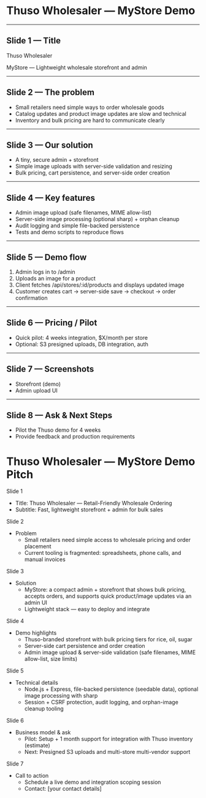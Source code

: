 # Thuso Wholesaler — MyStore Demo

---

## Slide 1 — Title

Thuso Wholesaler

MyStore — Lightweight wholesale storefront and admin

---

## Slide 2 — The problem

- Small retailers need simple ways to order wholesale goods
- Catalog updates and product image updates are slow and technical
- Inventory and bulk pricing are hard to communicate clearly

---

## Slide 3 — Our solution

- A tiny, secure admin + storefront
- Simple image uploads with server-side validation and resizing
- Bulk pricing, cart persistence, and server-side order creation

---

## Slide 4 — Key features

- Admin image upload (safe filenames, MIME allow-list)
- Server-side image processing (optional sharp) + orphan cleanup
- Audit logging and simple file-backed persistence
- Tests and demo scripts to reproduce flows

---

## Slide 5 — Demo flow

1. Admin logs in to /admin
2. Uploads an image for a product
3. Client fetches /api/stores/:id/products and displays updated image
4. Customer creates cart -> server-side save -> checkout -> order confirmation

---

## Slide 6 — Pricing / Pilot

- Quick pilot: 4 weeks integration, $X/month per store
- Optional: S3 presigned uploads, DB integration, auth

---

## Slide 7 — Screenshots

- Storefront (demo)
- Admin upload UI

---

## Slide 8 — Ask & Next Steps

- Pilot the Thuso demo for 4 weeks
- Provide feedback and production requirements
# Thuso Wholesaler — MyStore Demo Pitch

Slide 1
- Title: Thuso Wholesaler — Retail-Friendly Wholesale Ordering
- Subtitle: Fast, lightweight storefront + admin for bulk sales

Slide 2
- Problem
  - Small retailers need simple access to wholesale pricing and order placement
  - Current tooling is fragmented: spreadsheets, phone calls, and manual invoices

Slide 3
- Solution
  - MyStore: a compact admin + storefront that shows bulk pricing, accepts orders, and supports quick product/image updates via an admin UI
  - Lightweight stack — easy to deploy and integrate

Slide 4
- Demo highlights
  - Thuso-branded storefront with bulk pricing tiers for rice, oil, sugar
  - Server-side cart persistence and order creation
  - Admin image upload & server-side validation (safe filenames, MIME allow-list, size limits)

Slide 5
- Technical details
  - Node.js + Express, file-backed persistence (seedable data), optional image processing with sharp
  - Session + CSRF protection, audit logging, and orphan-image cleanup tooling

Slide 6
- Business model & ask
  - Pilot: Setup + 1 month support for integration with Thuso inventory (estimate)
  - Next: Presigned S3 uploads and multi-store multi-vendor support

Slide 7
- Call to action
  - Schedule a live demo and integration scoping session
  - Contact: [your contact details]
